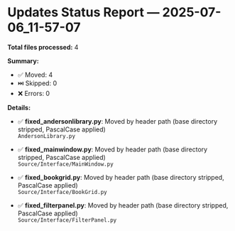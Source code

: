 # Updates Status Report — 2025-07-06_11-57-07

**Total files processed:** 4

**Summary:**
- ✅ Moved: 4
- ⏭️ Skipped: 0
- ❌ Errors: 0

**Details:**

- ✅ **fixed_andersonlibrary.py**: Moved by header path (base directory stripped, PascalCase applied)  
    `AndersonLibrary.py`

- ✅ **fixed_mainwindow.py**: Moved by header path (base directory stripped, PascalCase applied)  
    `Source/Interface/MainWindow.py`

- ✅ **fixed_bookgrid.py**: Moved by header path (base directory stripped, PascalCase applied)  
    `Source/Interface/BookGrid.py`

- ✅ **fixed_filterpanel.py**: Moved by header path (base directory stripped, PascalCase applied)  
    `Source/Interface/FilterPanel.py`

